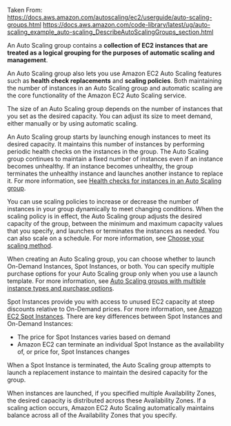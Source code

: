 Taken From: https://docs.aws.amazon.com/autoscaling/ec2/userguide/auto-scaling-groups.html
https://docs.aws.amazon.com/code-library/latest/ug/auto-scaling_example_auto-scaling_DescribeAutoScalingGroups_section.html

An Auto Scaling group contains a **collection of EC2 instances that are treated as a logical grouping for the purposes of automatic scaling and management**. 

An Auto Scaling group also lets you use Amazon EC2 Auto Scaling features such as **health check replacements** and **scaling policies**. Both maintaining the number of instances in an Auto Scaling group and automatic scaling are the core functionality of the Amazon EC2 Auto Scaling service.

The size of an Auto Scaling group depends on the number of instances that you set as the desired capacity. You can adjust its size to meet demand, either manually or by using automatic scaling.

An Auto Scaling group starts by launching enough instances to meet its desired capacity. It maintains this number of instances by performing periodic health checks on the instances in the group. The Auto Scaling group continues to maintain a fixed number of instances even if an instance becomes unhealthy. If an instance becomes unhealthy, the group terminates the unhealthy instance and launches another instance to replace it. For more information, see [Health checks for instances in an Auto Scaling group](https://docs.aws.amazon.com/autoscaling/ec2/userguide/ec2-auto-scaling-health-checks.html).

You can use scaling policies to increase or decrease the number of instances in your group dynamically to meet changing conditions. When the scaling policy is in effect, the Auto Scaling group adjusts the desired capacity of the group, between the minimum and maximum capacity values that you specify, and launches or terminates the instances as needed. You can also scale on a schedule. For more information, see [Choose your scaling method](https://docs.aws.amazon.com/autoscaling/ec2/userguide/scaling-overview.html).

When creating an Auto Scaling group, you can choose whether to launch On-Demand Instances, Spot Instances, or both. You can specify multiple purchase options for your Auto Scaling group only when you use a launch template. For more information, see [Auto Scaling groups with multiple instance types and purchase options](https://docs.aws.amazon.com/autoscaling/ec2/userguide/ec2-auto-scaling-mixed-instances-groups.html).

Spot Instances provide you with access to unused EC2 capacity at steep discounts relative to On-Demand prices. For more information, see [Amazon EC2 Spot Instances](https://aws.amazon.com/ec2/spot/pricing/). There are key differences between Spot Instances and On-Demand Instances:
- The price for Spot Instances varies based on demand
- Amazon EC2 can terminate an individual Spot Instance as the availability of, or price for, Spot Instances changes

When a Spot Instance is terminated, the Auto Scaling group attempts to launch a replacement instance to maintain the desired capacity for the group.

When instances are launched, if you specified multiple Availability Zones, the desired capacity is distributed across these Availability Zones. If a scaling action occurs, Amazon EC2 Auto Scaling automatically maintains balance across all of the Availability Zones that you specify.